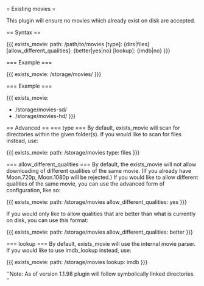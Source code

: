 = Existing movies =

This plugin will ensure no movies which already exist on disk are accepted.

== Syntax ==

{{{
exists_movie:
  path: /path/to/movies
  [type]: {dirs|files}
  [allow_different_qualities]: {better|yes|no}
  [lookup]: {imdb|no}
}}}


=== Example ===

{{{
exists_movie: /storage/movies/
}}}

=== Example ===

{{{
exists_movie:
  - /storage/movies-sd/
  - /storage/movies-hd/
}}}

== Advanced ==
=== type ===
By default, exists_movie will scan for directories within the given folder(s). If you would like to scan for files instead, use:

{{{
exists_movie:
  path: /storage/movies
  type: files
}}}

=== allow_different_qualities ===
By default, the exists_movie will not allow downloading of different qualities of the same movie. (If you already have Moon.720p, Moon.1080p will be rejected.) If you would like to allow different qualities of the same movie, you can use the advanced form of configuration, like so:

{{{
exists_movie:
  path: /storage/movies
  allow_different_qualities: yes
}}}

If you would only like to allow qualities that are better than what is currently on disk, you can use this format:

{{{
exists_movie:
  path: /storage/movies
  allow_different_qualities: better
}}}

=== lookup ===
By default, exists_movie will use the internal movie parser. If you would like to use imdb_lookup instead, use:

{{{
exists_movie:
  path: /storage/movies
  lookup: imdb
}}}


''Note: As of version 1.1.98 plugin will follow symbolically linked directories.
''